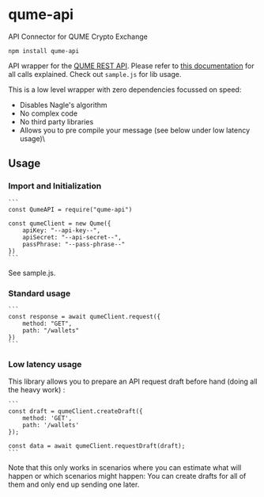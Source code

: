 # qume-api
API Connector for QUME Crypto Exchange

    npm install qume-api

API wrapper for the [QUME REST API](https://docs.qume.io/#rest-api). Please refer to [this documentation](https://docs.qume.io) for all calls explained. Check out `sample.js` for lib usage.

This is a low level wrapper with zero dependencies focussed on speed:

- Disables Nagle's algorithm
- No complex code
- No third party libraries
- Allows you to pre compile your message (see below under low latency usage)\

## Usage

### Import and Initialization
    ``` 
    const QumeAPI = require("qume-api")

    const qumeClient = new Qume({
        apiKey: "--api-key--",
        apiSecret: "--api-secret--",
        passPhrase: "--pass-phrase--"
    })
    ```

See sample.js.

### Standard usage

    ```
    const response = await qumeClient.request({
        method: "GET",
        path: "/wallets"
    })
    ```

### Low latency usage
This library allows you to prepare an API request draft before hand (doing all the heavy work) :

    ```
    const draft = qumeClient.createDraft({
        method: 'GET',
        path: '/wallets'
    });

    const data = await qumeClient.requestDraft(draft);
    ```

Note that this only works in scenarios where you can estimate what will happen or which scenarios might happen: You can create drafts for all of them and only end up sending one later.
